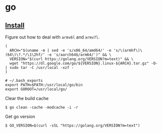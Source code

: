 # go

## [Install](https://golang.org/doc/install)

Figure out how to deal with `armv6l` and `armv7l`.

```shell
(
  ARCH="$(uname -m | sed -e 's/x86_64/amd64/' -e 's/\(armhf\)\(64\)\?.*/\1\2hf/' -e 's/aarch64$/arm64/')" && \
  VERSION="$(curl https://golang.org/VERSION?m=text)" && \
  wget "https://dl.google.com/go/${VERSION}.linux-${ARCH}.tar.gz" -O- | sudo tar -C /usr/local -xzf -
)
```

```shell
# ~/.bash_exports
export PATH=$PATH:/usr/local/go/bin
export GOROOT=/usr/local/go/
```

Clear the build cache

```shell
$ go clean -cache -modcache -i -r
```

Get go version

```shell
$ GO_VERSION=$(curl -sSL "https://golang.org/VERSION?m=text")
```
